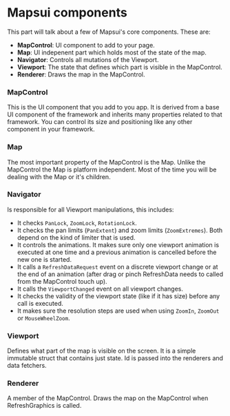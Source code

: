 # Mapsui components

This part will talk about a few of Mapsui's core components. These are:
- **MapControl**: UI component to add to your page.
- **Map**: UI indepenent part which holds most of the state of the map. 
- **Navigator**: Controls all mutations of the Viewport.
- **Viewport**: The state that defines which part is visible in the MapControl.
- **Renderer**: Draws the map in the MapControl.

### MapControl

This is the UI component that you add to you app. It is derived from a base UI component of the framework and inherits many properties related to that framework. You can control its size and positioning like any other component in your framework.

### Map

The most important property of the MapControl is the Map. Unlike the MapControl the Map is platform independent. Most of the time you will be dealing with the Map or it's children. 

### Navigator

Is responsible for all Viewport manipulations, this includes:
- It checks `PanLock`, `ZoomLock`, `RotationLock`. 
- It checks the pan limits (`PanExtent`) and zoom limits (`ZoomExtremes`). Both depend on the kind of limiter that is used. 
- It controls the animations. It makes sure only one viewport animation is executed at one time and a previous animation is cancelled before the new one is started. 
- It calls a `RefreshDataRequest` event on a discrete viewport change or at the end of an animation (after drag or pinch RefreshData needs to called from the MapControl touch up). 
- It calls the `ViewportChanged` event on all viewport changes. 
- It checks the validity of the viewport state (like if it has size) before any call is executed. 
- It makes sure the resolution steps are used when using `ZoomIn`, `ZoomOut` or `MouseWheelZoom`.

### Viewport

Defines what part of the map is visible on the screen. It is a simple immutable struct that contains just state. Id is passed into the renderers and data fetchers.

### Renderer
A member of the MapControl. Draws the map on the MapControl when RefreshGraphics is called.
